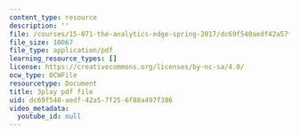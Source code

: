 ```yaml
---
content_type: resource
description: ''
file: /courses/15-071-the-analytics-edge-spring-2017/dc69f540aedf42a57f256f88a497f386_WCb-_SRDzKE.pdf
file_size: 10067
file_type: application/pdf
learning_resource_types: []
license: https://creativecommons.org/licenses/by-nc-sa/4.0/
ocw_type: OCWFile
resourcetype: Document
title: 3play pdf file
uid: dc69f540-aedf-42a5-7f25-6f88a497f386
video_metadata:
  youtube_id: null
---
```

